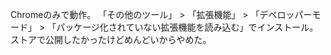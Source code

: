 Chromeのみで動作。
「その他のツール」 > 「拡張機能」 > 「デベロッパーモード」 > 「パッケージ化されていない拡張機能を読み込む」でインストール。
ストアで公開したかったけどめんどいからやめた。
